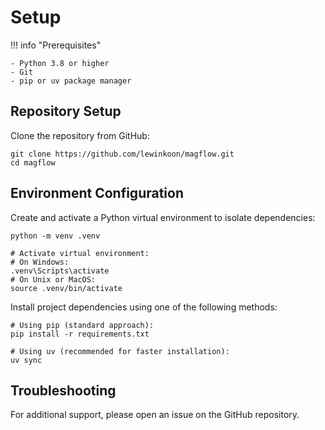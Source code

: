 # Setup

!!! info "Prerequisites"

    - Python 3.8 or higher
    - Git
    - pip or uv package manager

## Repository Setup

Clone the repository from GitHub:

```shell
git clone https://github.com/lewinkoon/magflow.git
cd magflow
```

## Environment Configuration

Create and activate a Python virtual environment to isolate dependencies:

```shell
python -m venv .venv

# Activate virtual environment:
# On Windows:
.venv\Scripts\activate  
# On Unix or MacOS:
source .venv/bin/activate
```

Install project dependencies using one of the following methods:

```shell
# Using pip (standard approach):
pip install -r requirements.txt

# Using uv (recommended for faster installation):
uv sync
```
## Troubleshooting

For additional support, please open an issue on the GitHub repository.